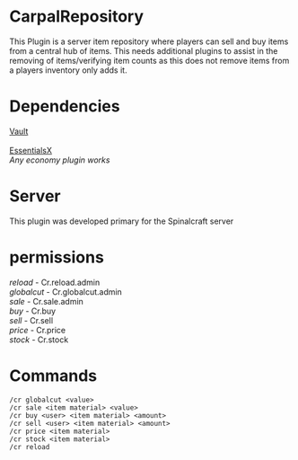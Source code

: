 # CarpalRepository

This Plugin is a server item repository where players can sell and buy items from a central hub of items.
This needs additional plugins to assist in the removing of items/verifying item counts as this does not remove items from a players inventory only adds it.

# **Dependencies**
[Vault](https://github.com/milkbowl/Vault)<br /><br />
[EssentialsX](https://github.com/EssentialsX/Essentials)<br />
*Any economy plugin works*


# **Server**
This plugin was developed primary for the Spinalcraft server

# **permissions**
*reload* - Cr.reload.admin <br />
*globalcut* - Cr.globalcut.admin <br />
*sale* - Cr.sale.admin <br />
*buy* - Cr.buy <br />
*sell* - Cr.sell <br />
*price* - Cr.price <br />
*stock* - Cr.stock<br />

# **Commands**
```
/cr globalcut <value>
/cr sale <item material> <value>
/cr buy <user> <item material> <amount>
/cr sell <user> <item material> <amount>
/cr price <item material>
/cr stock <item material>
/cr reload
```

